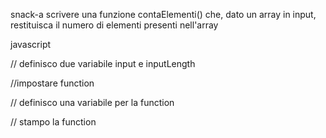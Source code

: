 snack-a
scrivere una funzione contaElementi() che, dato un array in input, restituisca il numero di elementi presenti nell'array

javascript

// definisco due variabile input e inputLength

//impostare function

// definisco una variabile per la  function

// stampo la function
